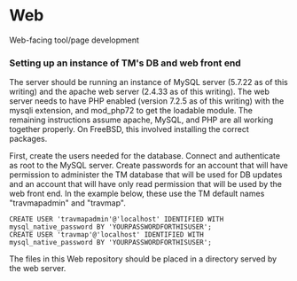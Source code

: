 # Web
Web-facing tool/page development

### Setting up an instance of TM's DB and web front end

The server should be running an instance of MySQL server (5.7.22 as of this writing) and the apache web server (2.4.33 as of this writing).  The web server needs to have PHP enabled (version 7.2.5 as of this writing) with the mysqli extension, and mod_php72 to get the loadable module.  The remaining instructions assume apache, MySQL, and PHP are all working together properly.  On FreeBSD, this involved installing the correct packages.

First, create the users needed for the database.  Connect and authenticate as root to the MySQL server.  Create passwords for an account that will have permission to administer the TM database that will be used for DB updates and an account that will have only read permission that will be used by the web front end.  In the example below, these use the TM default names "travmapadmin" and "travmap".

```
CREATE USER 'travmapadmin'@'localhost' IDENTIFIED WITH mysql_native_password BY 'YOURPASSWORDFORTHISUSER';
CREATE USER 'travmap'@'localhost' IDENTIFIED WITH mysql_native_password BY 'YOURPASSWORDFORTHISUSER';
```

The files in this Web repository should be placed in a directory served by the web server.
